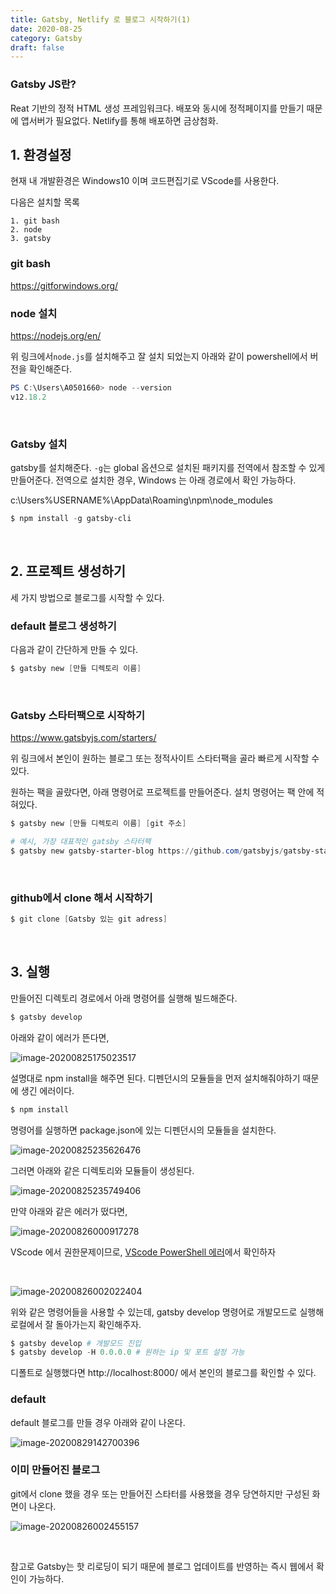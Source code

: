 ```yaml
---
title: Gatsby, Netlify 로 블로그 시작하기(1)
date: 2020-08-25
category: Gatsby
draft: false
---
```


### Gatsby JS란?

Reat 기반의 정적 HTML 생성 프레임워크다. 배포와 동시에 정적페이지를 만들기 때문에 앱서버가 필요없다. Netlify를 통해 배포하면 금상첨화.

## 1. 환경설정

현재 내 개발환경은 Windows10 이며 코드편집기로 VScode를 사용한다.

다음은 설치할 목록

```
1. git bash
2. node
3. gatsby
```

### git bash

https://gitforwindows.org/

### node 설치

https://nodejs.org/en/

위 링크에서`node.js`를 설치해주고 잘 설치 되었는지 아래와 같이 powershell에서 버전을 확인해준다.

```powershell
PS C:\Users\A0501660> node --version
v12.18.2
```

<br/>

### Gatsby 설치

gatsby를 설치해준다. `-g`는 global 옵션으로 설치된 패키지를 전역에서 참조할 수 있게 만들어준다. 전역으로 설치한 경우, Windows 는 아래 경로에서 확인 가능하다. 

c:\Users\%USERNAME%\AppData\Roaming\npm\node_modules 

```powershell
$ npm install -g gatsby-cli
```

<br/>

## 2. 프로젝트 생성하기

세 가지 방법으로 블로그를 시작할 수 있다.

### default 블로그 생성하기

다음과 같이 간단하게 만들 수 있다.

```powershell
$ gatsby new [만들 디렉토리 이름]
```

<br/>

### 	Gatsby 스타터팩으로 시작하기

https://www.gatsbyjs.com/starters/

위 링크에서 본인이 원하는 블로그 또는 정적사이트 스타터팩을 골라 빠르게 시작할 수 있다.

원하는 팩을 골랐다면, 아래 명령어로 프로젝트를 만들어준다. 설치 명령어는 팩 안에 적혀있다.

```powershell
$ gatsby new [만들 디렉토리 이름] [git 주소]

# 예시, 가장 대표적인 gatsby 스타터팩
$ gatsby new gatsby-starter-blog https://github.com/gatsbyjs/gatsby-starter-blog 
```

<br/>

### github에서 clone 해서 시작하기

```powershell
$ git clone [Gatsby 있는 git adress]
```

<br/>

## 3. 실행

만들어진 디렉토리 경로에서 아래 명령어를 실행해 빌드해준다. 

```powershell
$ gatsby develop
```

아래와 같이 에러가 뜬다면,

![image-20200825175023517](Gatsby_1.assets/image-20200825175023517.png)

설명대로 npm install을 해주면 된다. 디펜던시의 모듈들을 먼저 설치해줘야하기 때문에 생긴 에러이다.

```powershell
$ npm install
```

명령어를 실행하면 package.json에 있는 디펜던시의 모듈들을 설치한다.

![image-20200825235626476](Gatsby_1.assets/image-20200825235626476.png)

그러면 아래와 같은 디렉토리와 모듈들이 생성된다.

![image-20200825235749406](Gatsby_1.assets/image-20200825235749406.png)

만약 아래와 같은 에러가 떴다면,

![image-20200826000917278](Gatsby_1.assets/image-20200826000917278.png)

VScode 에서 권한문제이므로, [VScode PowerShell 에러](https://jeonghoon.netlify.app/Etc/powershell_error/)에서 확인하자

<br/>

![image-20200826002022404](Gatsby_1.assets/image-20200826002022404.png)

위와 같은 명령어들을 사용할 수 있는데, gatsby develop 명령어로 개발모드로 실행해 로컬에서 잘 돌아가는지 확인해주자.

```powershell
$ gatsby develop # 개발모드 진입
$ gatsby develop -H 0.0.0.0 # 원하는 ip 및 포트 설정 가능
```

디폴트로 실행했다면 http://localhost:8000/ 에서 본인의 블로그를 확인할 수 있다.

### default

default 블로그를 만들 경우 아래와 같이 나온다.

![image-20200829142700396](Gatsby_1.assets/image-20200829142700396.png)



### 이미 만들어진 블로그

git에서 clone 했을 경우 또는 만들어진 스타터를 사용했을 경우 당연하지만 구성된 화면이 나온다.

![image-20200826002455157](Gatsby_1.assets/image-20200826002455157.png)

<br/>

참고로 Gatsby는 핫 리로딩이 되기 때문에 블로그 업데이트를 반영하는 즉시 웹에서 확인이 가능하다.